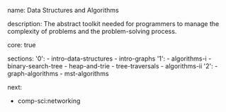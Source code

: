 name: Data Structures and Algorithms

description: The abstract toolkit needed for programmers to manage the complexity of problems and the problem-solving process.

core: true

sections:
  '0':
    - intro-data-structures
    - intro-graphs
  '1':
    - algorithms-i
    - binary-search-tree
    - heap-and-trie
    - tree-traversals
    - algorithms-ii
  '2':
    - graph-algorithms
    - mst-algorithms

next:
  - comp-sci:networking
